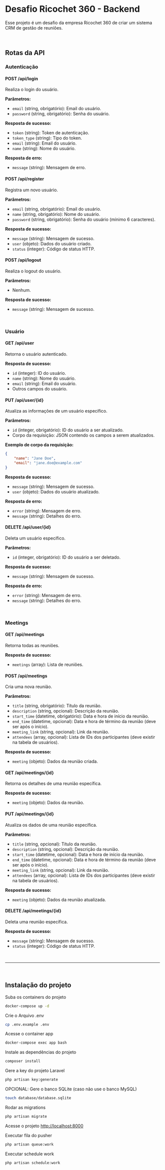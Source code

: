
# Desafio Ricochet 360 - Backend

Esse projeto é um desafio da empresa Ricochet 360 de criar um sistema CRM de gestão de reuniões.

<br>

## Rotas da API

### Autenticação

#### POST /api/login

Realiza o login do usuário.

**Parâmetros:**

- `email` (string, obrigatório): Email do usuário.
- `password` (string, obrigatório): Senha do usuário.

**Resposta de sucesso:**

- `token` (string): Token de autenticação.
- `token_type` (string): Tipo do token.
- `email` (string): Email do usuário.
- `name` (string): Nome do usuário.

**Resposta de erro:**

- `message` (string): Mensagem de erro.

#### POST /api/register

Registra um novo usuário.

**Parâmetros:**

- `email` (string, obrigatório): Email do usuário.
- `name` (string, obrigatório): Nome do usuário.
- `password` (string, obrigatório): Senha do usuário (mínimo 6 caracteres).

**Resposta de sucesso:**

- `message` (string): Mensagem de sucesso.
- `user` (objeto): Dados do usuário criado.
- `status` (integer): Código de status HTTP.

#### POST /api/logout

Realiza o logout do usuário.

**Parâmetros:**

- Nenhum.

**Resposta de sucesso:**

- `message` (string): Mensagem de sucesso.

<br>

### Usuário

#### GET /api/user

Retorna o usuário autenticado.

**Resposta de sucesso:**

- `id` (integer): ID do usuário.
- `name` (string): Nome do usuário.
- `email` (string): Email do usuário.
- Outros campos do usuário.

#### PUT /api/user/{id}

Atualiza as informações de um usuário específico.

**Parâmetros:**

- `id` (integer, obrigatório): ID do usuário a ser atualizado.
- Corpo da requisição: JSON contendo os campos a serem atualizados.

**Exemplo de corpo da requisição:**

```json
{
    "name": "Jane Doe",
    "email": "jane.doe@example.com"
}
```

**Resposta de sucesso:**

- `message` (string): Mensagem de sucesso.
- `user` (objeto): Dados do usuário atualizado.

**Resposta de erro:**

- `error` (string): Mensagem de erro.
- `message` (string): Detalhes do erro.

#### DELETE /api/user/{id}

Deleta um usuário específico.

**Parâmetros:**

- `id` (integer, obrigatório): ID do usuário a ser deletado.

**Resposta de sucesso:**

- `message` (string): Mensagem de sucesso.

**Resposta de erro:**

- `error` (string): Mensagem de erro.
- `message` (string): Detalhes do erro.

<br>

### Meetings

#### GET /api/meetings

Retorna todas as reuniões.

**Resposta de sucesso:**

- `meetings` (array): Lista de reuniões.

#### POST /api/meetings

Cria uma nova reunião.

**Parâmetros:**

- `title` (string, obrigatório): Título da reunião.
- `description` (string, opcional): Descrição da reunião.
- `start_time` (datetime, obrigatório): Data e hora de início da reunião.
- `end_time` (datetime, opcional): Data e hora de término da reunião (deve ser após o início).
- `meeting_link` (string, opcional): Link da reunião.
- `attendees` (array, opcional): Lista de IDs dos participantes (deve existir na tabela de usuários).

**Resposta de sucesso:**

- `meeting` (objeto): Dados da reunião criada.

#### GET /api/meetings/{id}

Retorna os detalhes de uma reunião específica.

**Resposta de sucesso:**

- `meeting` (objeto): Dados da reunião.

#### PUT /api/meetings/{id}

Atualiza os dados de uma reunião específica.

**Parâmetros:**

- `title` (string, opcional): Título da reunião.
- `description` (string, opcional): Descrição da reunião.
- `start_time` (datetime, opcional): Data e hora de início da reunião.
- `end_time` (datetime, opcional): Data e hora de término da reunião (deve ser após o início).
- `meeting_link` (string, opcional): Link da reunião.
- `attendees` (array, opcional): Lista de IDs dos participantes (deve existir na tabela de usuários).

**Resposta de sucesso:**

- `meeting` (objeto): Dados da reunião atualizada.

#### DELETE /api/meetings/{id}

Deleta uma reunião específica.

**Resposta de sucesso:**

- `message` (string): Mensagem de sucesso.
- `status` (integer): Código de status HTTP.

<br>
<hr>
<br>

## Instalação do projeto

Suba os containers do projeto

```sh
docker-compose up -d
```

Crie o Arquivo .env

```sh
cp .env.example .env
```

Acesse o container app

```sh
docker-compose exec app bash
```

Instale as dependências do projeto

```sh
composer install
```

Gere a key do projeto Laravel

```sh
php artisan key:generate
```

OPCIONAL: Gere o banco SQLite (caso não use o banco MySQL)

```sh
touch database/database.sqlite
```

Rodar as migrations

```sh
php artisan migrate
```

Acesse o projeto
[http://localhost:8000](http://localhost:8000)



Executar fila do pusher

```sh
php artisan queue:work
```

Executar schedule work

```sh
php artisan schedule:work
```